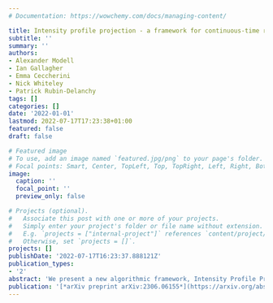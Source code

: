 ```yaml
---
# Documentation: https://wowchemy.com/docs/managing-content/

title: Intensity profile projection - a framework for continuous-time representation learning for dynamic networks
subtitle: ''
summary: ''
authors:
- Alexander Modell
- Ian Gallagher
- Emma Ceccherini
- Nick Whiteley
- Patrick Rubin-Delanchy
tags: []
categories: []
date: '2022-01-01'
lastmod: 2022-07-17T17:23:38+01:00
featured: false
draft: false

# Featured image
# To use, add an image named `featured.jpg/png` to your page's folder.
# Focal points: Smart, Center, TopLeft, Top, TopRight, Left, Right, BottomLeft, Bottom, BottomRight.
image:
  caption: ''
  focal_point: ''
  preview_only: false

# Projects (optional).
#   Associate this post with one or more of your projects.
#   Simply enter your project's folder or file name without extension.
#   E.g. `projects = ["internal-project"]` references `content/project/deep-learning/index.md`.
#   Otherwise, set `projects = []`.
projects: []
publishDate: '2022-07-17T16:23:37.888121Z'
publication_types:
- '2'
abstract: 'We present a new algorithmic framework, Intensity Profile Projection, for learning continuous-time representations of the nodes of a dynamic network, characterised by a node set and a collection of instantaneous interaction events which occur in continuous time. Our framework consists of three stages: estimating the intensity functions underlying the interactions between pairs of nodes, e.g. via kernel smoothing; learning a projection which minimises a notion of intensity reconstruction error; and inductively constructing evolving node representations via the learned projection. We show that our representations preserve the underlying structure of the network, and are temporally coherent, meaning that node representations can be meaningfully compared at different points in time. We develop estimation theory which elucidates the role of smoothing as a bias-variance trade-off, and shows how we can reduce smoothing as the signal-to-noise ratio increases on account of the algorithm 'borrowing strength' across the network.'
publication: '[*arXiv preprint arXiv:2306.06155*](https://arxiv.org/abs/2306.06155)'
---
```

